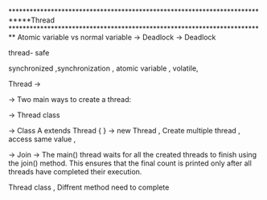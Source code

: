 ****************************************************************************Thread *************************************************************************
Atomic variable vs normal variable  -> Deadlock -> Deadlock 

thread- safe

synchronized ,synchronization , atomic variable , volatile, 

Thread ->  

-> Two main ways to create a thread:

-> Thread class

-> Class  A extends Thread {
}
-> new Thread , Create multiple thread , access same value ,

-> Join -> The main() thread waits for all the created threads to finish using the join() method.
This ensures that the final count is printed only after all threads have completed their execution.

Thread class , Diffrent method need to complete 
